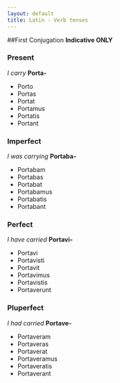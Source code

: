 ```yaml
---
layout: default
title: Latin - Verb tenses
---
```

##First Conjugation
**Indicative ONLY**
### Present
_I carry_ **Porta-**

 - Porto
 - Portas
 - Portat
 - Portamus
 - Portatis
 - Portant

### Imperfect
_I was carrying_ **Portaba-**

 - Portabam
 - Portabas
 - Portabat
 - Portabamus
 - Portabatis
 - Portabant
 
### Perfect
 _I have carried_ **Portavi-**
 
 - Portavi
 - Portavisti
 - Portavit
 - Portavimus
 - Portavistis
 - Portaverunt

### Pluperfect
_I had carried_ **Portave-**

 - Portaveram
 - Portaveras
 - Portaverat
 - Portaveramus
 - Portaveratis
 - Portaverant